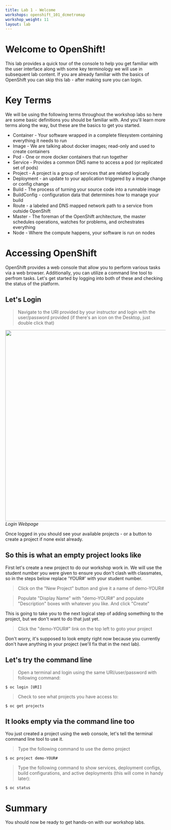 ```yaml
---
title: Lab 1 - Welcome
workshops: openshift_101_dcmetromap
workshop_weight: 11
layout: lab
---
```


# Welcome to OpenShift!
This lab provides a quick tour of the console to help you get familiar with the user interface along with some key terminology we will use in subsequent lab content.  If you are already familiar with the basics of OpenShift you can skip this lab - after making sure you can login.

# Key Terms
We will be using the following terms throughout the workshop labs so here are some basic definitions you should be familiar with.  And you'll learn more terms along the way, but these are the basics to get you started.

* Container - Your software wrapped in a complete filesystem containing everything it needs to run
* Image - We are talking about docker images; read-only and used to create containers
* Pod - One or more docker containers that run together
* Service - Provides a common DNS name to access a pod (or replicated set of pods)
* Project - A project is a group of services that are related logically
* Deployment - an update to your application triggered by a image change or config change
* Build - The process of turning your source code into a runnable image
* BuildConfig - configuration data that determines how to manage your build
* Route - a labeled and DNS mapped network path to a service from outside OpenShift
* Master - The foreman of the OpenShift architecture, the master schedules operations, watches for problems, and orchestrates everything
* Node - Where the compute happens, your software is run on nodes

# Accessing OpenShift
OpenShift provides a web console that allow you to perform various tasks via a web browser.  Additionally, you can utilize a command line tool to perfrom tasks.  Let's get started by logging into both of these and checking the status of the platform.

## Let's Login
> Navigate to the URI provided by your instructor and login with the user/password provided (if there's an icon on the Desktop, just double click that)

<img src="{{ site.baseurl }}/www/3.3/default/screenshots/ose-login.png" width="600"/><br/>
*Login Webpage*

Once logged in you should see your available projects - or a button to create a project if none exist already.

## So this is what an empty project looks like
First let's create a new project to do our workshop work in.  We will use the student number you were given to ensure you don't clash with classmates, so in the steps below replace 'YOUR#' with your student number.

> Click on the "New Project" button and give it a name of demo-YOUR#

> Populate "Display Name" with "demo-YOUR#" and populate "Description" boxes with whatever you like.  And click "Create"

This is going to take you to the next logical step of adding something to the project, but we don't want to do that just yet.

> Click the "demo-YOUR#" link on the top left to goto your project

Don't worry, it's supposed to look empty right now because you currently don't have anything in your project (we'll fix that in the next lab).

## Let's try the command line
> <i class="fa fa-terminal"></i> Open a terminal and login using the same URI/user/password with following command:

```
$ oc login [URI]
```

> <i class="fa fa-terminal"></i> Check to see what projects you have access to:

```
$ oc get projects
```

## It looks empty via the command line too
You just created a project using the web console, let's tell the terminal command line tool to use it.

> <i class="fa fa-terminal"></i> Type the following command to use the demo project

```
$ oc project demo-YOUR#
```

> <i class="fa fa-terminal"></i> Type the following command to show services, deployment configs, build configurations, and active deployments (this will come in handy later):

```
$ oc status
```

# Summary
You should now be ready to get hands-on with our workshop labs.
